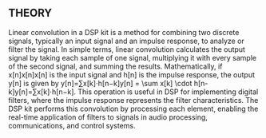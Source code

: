 ## THEORY
Linear convolution in a DSP kit is a method for combining two discrete signals, typically an input signal and an impulse response, to analyze or filter the signal. 
In simple terms, linear convolution calculates the output signal by taking each sample of one signal, multiplying it with every sample of the second signal, and 
summing the results. Mathematically, if x[n]x[n]x[n] is the input signal and h[n] is the impulse response, the output y[n] is given by 
y[n]=∑x[k]⋅h[n−k]y[n] = \sum x[k] \cdot h[n-k]y[n]=∑x[k]⋅h[n−k]. This operation is useful in DSP for implementing digital filters, where the impulse response represents
the filter characteristics. The DSP kit performs this convolution by processing each element, enabling the real-time application of filters to signals in audio
processing, communications, and control systems.

